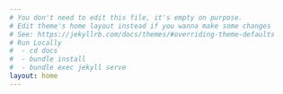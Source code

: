 ```yaml
---
# You don't need to edit this file, it's empty on purpose.
# Edit theme's home layout instead if you wanna make some changes
# See: https://jekyllrb.com/docs/themes/#overriding-theme-defaults
# Run Locally
#  - cd docs
#  - bundle install
#  - bundle exec jekyll serve
layout: home
---
```

